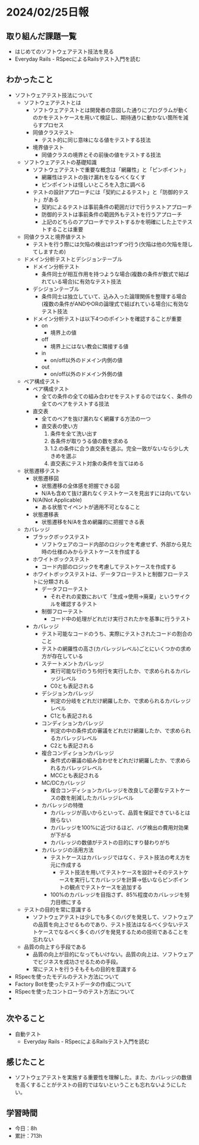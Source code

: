 # 2024/02/25日報
## 取り組んだ課題一覧
- はじめてのソフトウェアテスト技法を見る
- Everyday Rails - RSpecによるRailsテスト入門を読む

## わかったこと
- ソフトウェアテスト技法について
  - ソフトウェアテストとは
    - ソフトウェアテストとは開発者の意図した通りにプログラムが動くのかをテストケースを用いて検証し、期待通りに動かない箇所を減らすプロセス
    - 同値クラステスト
      - テスト的に同じ意味になる値をテストする技法
    - 境界値テスト
      - 同値クラスの境界とその前後の値をテストする技法
  - ソフトウェアテストの基礎知識
    - ソフトウェアテストで重要な概念は「網羅性」と「ピンポイント」
      - 網羅性はテストの抜け漏れをなるべくなくす
      - ピンポイントは怪しいところを入念に調べる
    - テストの設計アプローチには「契約によるテスト」と「防御的テスト」がある
      - 契約によるテストは事前条件の範囲だけで行うテストアプローチ
      - 防御的テストは事前条件の範囲外もテストを行うアプローチ
      - 上記のどちらのアプローチでテストするかを明確にした上でテストすることは重要
  - 同値クラスと境界値テスト
    - テストを行う際には欠陥の検出は1つずつ行う(欠陥は他の欠陥を隠してしますため)
  - ドメイン分析テストとデシジョンテーブル
    - ドメイン分析テスト
      - 条件同士が相互作用を持つような場合(複数の条件が数式で結ばれている場合)に有効なテスト技法
    - デシジョンテーブル
      - 条件同士は独立していて、込み入った論理関係を整理する場合(複数の条件がANDやORの論理式で結ばれている場合)に有効なテスト技法
    - ドメイン分析テストは以下4つのポイントを確認することが重要
      - on
        - 境界上の値
      - off
        - 境界上にはない教会に隣接する値
      - in
        - on/off以外のドメイン内側の値
      - out
        - on/off以外のドメイン外側の値
  - ペア構成テスト
    - ペア構成テスト
      - 全ての条件の全ての組み合わせをテストするのではなく、条件の全てのペアをテストする技法
    - 直交表
      - 全てのペアを抜け漏れなく網羅する方法の一つ
      - 直交表の使い方
        1. 条件を全て洗い出す
        2. 各条件が取りうる値の数を求める
        3. 1.2.の条件に合う直交表を選ぶ。完全一致がないなら少し大きめを選ぶ
        4. 直交表にテスト対象の条件を当てはめる
  - 状態遷移テスト
    - 状態遷移図
      - 状態遷移の全体感を把握できる図
      - N/Aも含めて抜け漏れなくテストケースを見出すには向いてない
    - N/A(Not Applicable)
      - ある状態でイベントが適用不可となること
    - 状態遷移表
      - 状態遷移をN/Aを含め網羅的に把握できる表
  - カバレッジ
    - ブラックボックステスト
      - ソフトウェアのコード内部のロジックを考慮せず、外部から見た時の仕様のみからテストケースを作成する
    - ホワイトボックステスト
      - コード内部のロジックを考慮してテストケースを作成する
    - ホワイトボックステストは、データフローテストと制御フローテストに分類される
      - データフローテスト
        - それぞれの変数において「生成→使用→廃棄」というサイクルを確認するテスト
      - 制御フローテスト
        - コード中の処理がどれだけ実行されたかを基準に行うテスト
    - カバレッジ
      - テスト可能なコードのうち、実際にテストされたコードの割合のこと
      - テストの網羅性の高さ(カバレッジレベル)ごとにいくつかの求め方が存在している
      - ステートメントカバレッジ
        - 実行可能な行のうち何行を実行したか、で求められるカバレッジレベル
        - C0とも表記される
      - デシジョンカバレッジ
        - 判定の分岐をどれだけ網羅したか、で求められるカバレッジレベル
        - C1とも表記される
      - コンディションカバレッジ
        - 判定の中の条件式の審議をどれだけ網羅したか、で求められるカバレッジレベル
        - C2とも表記される
      - 複合コンディションカバレッジ
        - 条件式の審議の組み合わせをどれだけ網羅したか、で求められるカバレッジレベル
        - MCCとも表記される
      - MC/DCカバレッジ
        - 複合コンディションカバレッジを改良して必要なテストケースの数を削減したカバレッジレベル
      - カバレッジの特徴
        - カバレッジが高いからといって、品質を保証できているとは限らない
        - カバレッジを100%に近づけるほど、バグ検出の費用対効果が下がる
        - カバレッジの数値がテストの目的にすり替わりがち
      - カバレッジの活用方法
        - テストケースはカバレッジではなく、テスト技法の考え方を元に作成する
          - テスト技法を用いてテストケースを設計→そのテストケースを実行してカバレッジを計算→低いならピンポイントの観点でテストケースを追加する
        - 100%のカバレッジを目指さず、85%程度のカバレッジを努力目標にする
  - テストの目的を常に意識する
    - ソフトウェアテストは少しでも多くのバグを発見して、ソフトウェアの品質を向上させるものであり、テスト技法はなるべく少ないテストケースでなるべく多くのバグを発見するための技術であることを忘れない
  - 品質の向上すら手段である
    - 品質の向上が目的になってもいけない。品質の向上は、ソフトウェアでビジネスを成功させるための手段。
    - 常にテストを行うそもそもの目的を意識する
- RSpecを使ったモデルのテスト方法について
- Factory Botを使ったテストデータの作成について
- RSpecを使ったコントローラのテスト方法について
- 
## 次やること
- 自動テスト
  - Everyday Rails - RSpecによるRailsテスト入門を読む

## 感じたこと
- ソフトウェアテストを実施する重要性を理解した。また、カバレッジの数値を高くすることがテストの目的ではないということも忘れないようにしたい。

## 学習時間
- 今日：8h
- 累計：713h

